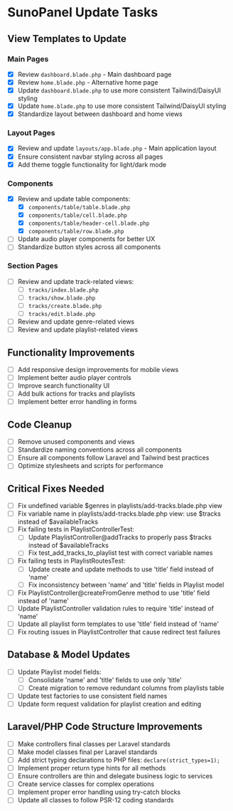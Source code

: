 # SunoPanel Update Tasks

## View Templates to Update

### Main Pages
- [x] Review `dashboard.blade.php` - Main dashboard page
- [x] Review `home.blade.php` - Alternative home page
- [x] Update `dashboard.blade.php` to use more consistent Tailwind/DaisyUI styling
- [x] Update `home.blade.php` to use more consistent Tailwind/DaisyUI styling
- [x] Standardize layout between dashboard and home views

### Layout Pages
- [x] Review and update `layouts/app.blade.php` - Main application layout
- [x] Ensure consistent navbar styling across all pages
- [x] Add theme toggle functionality for light/dark mode

### Components
- [x] Review and update table components:
  - [x] `components/table/table.blade.php`
  - [x] `components/table/cell.blade.php`
  - [x] `components/table/header-cell.blade.php`
  - [x] `components/table/row.blade.php`
- [ ] Update audio player components for better UX
- [ ] Standardize button styles across all components

### Section Pages
- [ ] Review and update track-related views:
  - [ ] `tracks/index.blade.php`
  - [ ] `tracks/show.blade.php`
  - [ ] `tracks/create.blade.php`
  - [ ] `tracks/edit.blade.php`
- [ ] Review and update genre-related views
- [ ] Review and update playlist-related views

## Functionality Improvements
- [ ] Add responsive design improvements for mobile views
- [ ] Implement better audio player controls
- [ ] Improve search functionality UI
- [ ] Add bulk actions for tracks and playlists
- [ ] Implement better error handling in forms

## Code Cleanup
- [ ] Remove unused components and views
- [ ] Standardize naming conventions across all components
- [ ] Ensure all components follow Laravel and Tailwind best practices
- [ ] Optimize stylesheets and scripts for performance

## Critical Fixes Needed
- [ ] Fix undefined variable $genres in playlists/add-tracks.blade.php view
- [ ] Fix variable name in playlists/add-tracks.blade.php view: use $tracks instead of $availableTracks
- [ ] Fix failing tests in PlaylistControllerTest:
  - [ ] Update PlaylistController@addTracks to properly pass $tracks instead of $availableTracks
  - [ ] Fix test_add_tracks_to_playlist test with correct variable names
- [ ] Fix failing tests in PlaylistRoutesTest:
  - [ ] Update create and update methods to use 'title' field instead of 'name'
  - [ ] Fix inconsistency between 'name' and 'title' fields in Playlist model
- [ ] Fix PlaylistController@createFromGenre method to use 'title' field instead of 'name'
- [ ] Update PlaylistController validation rules to require 'title' instead of 'name'
- [ ] Update all playlist form templates to use 'title' field instead of 'name'
- [ ] Fix routing issues in PlaylistController that cause redirect test failures

## Database & Model Updates
- [ ] Update Playlist model fields:
  - [ ] Consolidate 'name' and 'title' fields to use only 'title'
  - [ ] Create migration to remove redundant columns from playlists table
- [ ] Update test factories to use consistent field names
- [ ] Update form request validation for playlist creation and editing

## Laravel/PHP Code Structure Improvements
- [ ] Make controllers final classes per Laravel standards
- [ ] Make model classes final per Laravel standards
- [ ] Add strict typing declarations to PHP files: `declare(strict_types=1);`
- [ ] Implement proper return type hints for all methods
- [ ] Ensure controllers are thin and delegate business logic to services
- [ ] Create service classes for complex operations
- [ ] Implement proper error handling using try-catch blocks
- [ ] Update all classes to follow PSR-12 coding standards  